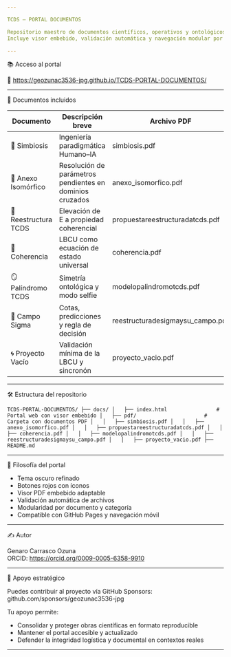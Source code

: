 ```yaml
---

TCDS — PORTAL DOCUMENTOS

Repositorio maestro de documentos científicos, operativos y ontológicos del Canon TCDS.  
Incluye visor embebido, validación automática y navegación modular por obras clave.

---
```


📚 Acceso al portal

🔗 https://geozunac3536-jpg.github.io/TCDS-PORTAL-DOCUMENTOS/

---

📄 Documentos incluidos

| Documento               | Descripción breve                                              | Archivo PDF                          |
|-------------------------|----------------------------------------------------------------|--------------------------------------|
| 🤝 Simbiosis            | Ingeniería paradigmática Humano–IA                             | simbiosis.pdf                        |
| 🔁 Anexo Isomórfico     | Resolución de parámetros pendientes en dominios cruzados       | anexo_isomorfico.pdf                 |
| 📐 Reestructura TCDS    | Elevación de E a propiedad coherencial                         | propuestareestructuradatcds.pdf      |
| 🧠 Coherencia           | LBCU como ecuación de estado universal                         | coherencia.pdf                       |
| 🪞 Palíndromo TCDS      | Simetría ontológica y modo selfie                              | modelopalindromotcds.pdf             |
| 📡 Campo Sigma          | Cotas, predicciones y regla de decisión                        | reestructuradesigmaysu_campo.pdf     |
| 🌀 Proyecto Vacío       | Validación mínima de la LBCU y sincronón                       | proyecto_vacio.pdf                   |

---

🛠️ Estructura del repositorio

`
TCDS-PORTAL-DOCUMENTOS/
├── docs/
│   ├── index.html                # Portal web con visor embebido
│   ├── pdf/                      # Carpeta con documentos PDF
│   │   ├── simbiosis.pdf
│   │   ├── anexo_isomorfico.pdf
│   │   ├── propuestareestructuradatcds.pdf
│   │   ├── coherencia.pdf
│   │   ├── modelopalindromotcds.pdf
│   │   ├── reestructuradesigmaysu_campo.pdf
│   │   ├── proyecto_vacio.pdf
├── README.md
`

---

🧠 Filosofía del portal

- Tema oscuro refinado  
- Botones rojos con íconos  
- Visor PDF embebido adaptable  
- Validación automática de archivos  
- Modularidad por documento y categoría  
- Compatible con GitHub Pages y navegación móvil  

---

✍️ Autor

Genaro Carrasco Ozuna  
ORCID: https://orcid.org/0009-0005-6358-9910

---

💖 Apoyo estratégico

Puedes contribuir al proyecto vía GitHub Sponsors:  
github.com/sponsors/geozunac3536-jpg

Tu apoyo permite:

- Consolidar y proteger obras científicas en formato reproducible  
- Mantener el portal accesible y actualizado  
- Defender la integridad logística y documental en contextos reales

---
